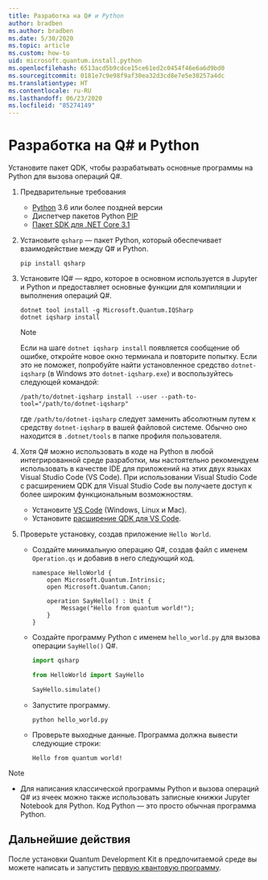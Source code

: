 ```yaml
---
title: Разработка на Q# и Python
author: bradben
ms.author: bradben
ms.date: 5/30/2020
ms.topic: article
ms.custom: how-to
uid: microsoft.quantum.install.python
ms.openlocfilehash: 6513acd5b9cdce15ce61ed2c0454f46e6a6d9bd0
ms.sourcegitcommit: 0181e7c9e98f9af30ea32d3cd8e7e5e30257a4dc
ms.translationtype: HT
ms.contentlocale: ru-RU
ms.lasthandoff: 06/23/2020
ms.locfileid: "85274149"
---
```

# <a name="develop-with-q-and-python"></a>Разработка на Q# и Python

Установите пакет QDK, чтобы разрабатывать основные программы на Python для вызова операций Q#.

1. Предварительные требования

    - [Python](https://www.python.org/downloads/) 3.6 или более поздней версии
    - Диспетчер пакетов Python [PIP](https://pip.pypa.io/en/stable/installing)
    - [Пакет SDK для .NET Core 3.1](https://dotnet.microsoft.com/download/dotnet-core/3.1)


1. Установите `qsharp` — пакет Python, который обеспечивает взаимодействие между Q# и Python.

    ```
    pip install qsharp
    ```

1. Установите IQ# — ядро, которое в основном используется в Jupyter и Python и предоставляет основные функции для компиляции и выполнения операций Q#.

    ```dotnetcli
    dotnet tool install -g Microsoft.Quantum.IQSharp
    dotnet iqsharp install
    ```

    > [!NOTE]
    > Если на шаге `dotnet iqsharp install` появляется сообщение об ошибке, откройте новое окно терминала и повторите попытку.
    > Если это не поможет, попробуйте найти установленное средство `dotnet-iqsharp` (в Windows это `dotnet-iqsharp.exe`) и воспользуйтесь следующей командой:
    > ```
    > /path/to/dotnet-iqsharp install --user --path-to-tool="/path/to/dotnet-iqsharp"
    > ```
    > где `/path/to/dotnet-iqsharp` следует заменить абсолютным путем к средству `dotnet-iqsharp` в вашей файловой системе.
    > Обычно оно находится в `.dotnet/tools` в папке профиля пользователя.
  
1. Хотя Q# можно использовать в коде на Python в любой интегрированной среде разработки, мы настоятельно рекомендуем использовать в качестве IDE для приложений на этих двух языках Visual Studio Code (VS Code). При использовании Visual Studio Code с расширением QDK для Visual Studio Code вы получаете доступ к более широким функциональным возможностям.

    - Установите [VS Code](https://code.visualstudio.com/download) (Windows, Linux и Mac).
    - Установите [расширение QDK для VS Code](https://marketplace.visualstudio.com/items?itemName=quantum.quantum-devkit-vscode).

1. Проверьте установку, создав приложение `Hello World`.

    - Создайте минимальную операцию Q#, создав файл с именем `Operation.qs` и добавив в него следующий код.

        ```qsharp
        namespace HelloWorld {
            open Microsoft.Quantum.Intrinsic;
            open Microsoft.Quantum.Canon;

            operation SayHello() : Unit {
                Message("Hello from quantum world!");
            }
        }
        ```

    - Создайте программу Python с именем `hello_world.py` для вызова операции `SayHello()` Q#.

        ```python
        import qsharp

        from HelloWorld import SayHello

        SayHello.simulate()
        ```

    - Запустите программу.

        ```
        python hello_world.py
        ```

    - Проверьте выходные данные. Программа должна вывести следующие строки:

        ```
        Hello from quantum world!
        ```


> [!NOTE]
> * Для написания классической программы Python и вызова операций Q# из ячеек можно также использовать записные книжки Jupyter Notebook для Python. Код Python — это просто обычная программа Python.

## <a name="next-steps"></a>Дальнейшие действия

После установки Quantum Development Kit в предпочитаемой среде вы можете написать и запустить [первую квантовую программу](xref:microsoft.quantum.quickstarts.qrng).
